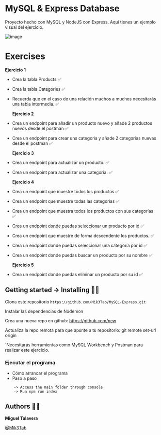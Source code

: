 # MySQL & Express Database 

Proyecto hecho con MySQL y NodeJS con Express. Aquí tienes un ejemplo visual del ejercicio.

![image](https://user-images.githubusercontent.com/93273286/150165653-409bead2-51d3-42f8-a663-b9a40924e703.png)

# Exercises

__Ejercicio 1__

* Crea la tabla Products ✅

* Crea la tabla Categories ✅

* Recuerda que en el caso de una relación muchos a muchos necesitarás una tabla intermedia. ✅

  __Ejercicio 2__
  
* Crea un endpoint para añadir un producto nuevo y añade 2 productos nuevos desde el postman ✅

* Crea un endpoint para crear una categoría y añade 2 categorías nuevas desde el postman ✅

  __Ejercicio 3__
  
* Crea un endpoint para actualizar un producto. ✅

* Crea un endpoint para actualizar una categoría. ✅

  __Ejercicio 4__
  
* Crea un endpoint que muestre todos los productos ✅

* Crea un endpoint que muestre todas las categorías ✅

* Crea un endpoint que muestra todos los productos con sus categorías ✅ 

* Crea un endpoint donde puedas seleccionar un producto por id ✅

* Crea un endpoint que muestre de forma descendente los productos. ✅

* Crea un endpoint donde puedas seleccionar una categoría por id ✅

* Crea un endpoint donde puedas buscar un producto por su nombre ✅

  __Ejercicio 5__
  
* Crea un endpoint donde puedas eliminar un producto por su id ✅

## Getting started -> Installing 🐱‍👤

Clona este repositorio `https://github.com/Mik3Tab/MySQL-Express.git`

Instalar las dependencias de Nodemon

Crea una nueva repo en github: https://github.com/new

Actualiza la repo remota para que apunte a tu repositorio: git remote set-url origin 

`Necesitarás herramientas como MySQL Workbench y Postman para realizar este ejercicio.

### Ejecutar el programa

* Cómo arrancar el programa
* Paso a paso
```
    -> Access the main folder through console
    -> Run npm run index
```

## Authors 👷‍♂️
__Miguel Talavera__

[@Mik3Tab](https://twitter.com/Mik3Tab)
